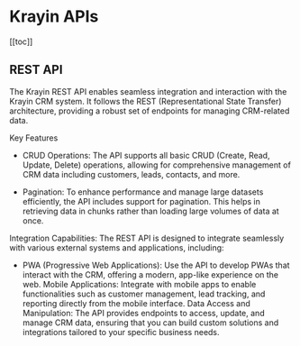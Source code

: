 # Krayin APIs

[[toc]]

## REST API

The Krayin REST API enables seamless integration and interaction with the Krayin CRM system. It follows the REST (Representational State Transfer) architecture, providing a robust set of endpoints for managing CRM-related data.

Key Features

- CRUD Operations: The API supports all basic CRUD (Create, Read, Update, Delete) operations, allowing for comprehensive management of CRM data including customers, leads, contacts, and more.

- Pagination: To enhance performance and manage large datasets efficiently, the API includes support for pagination. This helps in retrieving data in chunks rather than loading large volumes of data at once.

Integration Capabilities: The REST API is designed to integrate seamlessly with various external systems and applications, including:

- PWA (Progressive Web Applications): Use the API to develop PWAs that interact with the CRM, offering a modern, app-like experience on the web.
Mobile Applications: Integrate with mobile apps to enable functionalities such as customer management, lead tracking, and reporting directly from the mobile interface.
Data Access and Manipulation: The API provides endpoints to access, update, and manage CRM data, ensuring that you can build custom solutions and integrations tailored to your specific business needs.
